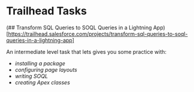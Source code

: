 # Trailhead Tasks

(## Transform SQL Queries to SOQL Queries in a Lightning App)[https://trailhead.salesforce.com/projects/transform-sql-queries-to-soql-queries-in-a-lightning-app]

An intermediate level task that lets gives you some practice with:
  * *installing a package*
  * *configuring page layouts*
  * *writing SOQL*
  * *creating Apex classes*
